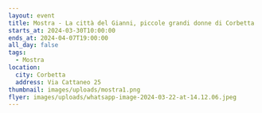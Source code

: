 ```yaml
---
layout: event
title: Mostra - La città del Gianni, piccole grandi donne di Corbetta
starts_at: 2024-03-30T10:00:00
ends_at: 2024-04-07T19:00:00
all_day: false
tags:
  - Mostra
location:
  city: Corbetta
  address: Via Cattaneo 25
thumbnail: images/uploads/mostra1.png
flyer: images/uploads/whatsapp-image-2024-03-22-at-14.12.06.jpeg
---
```

